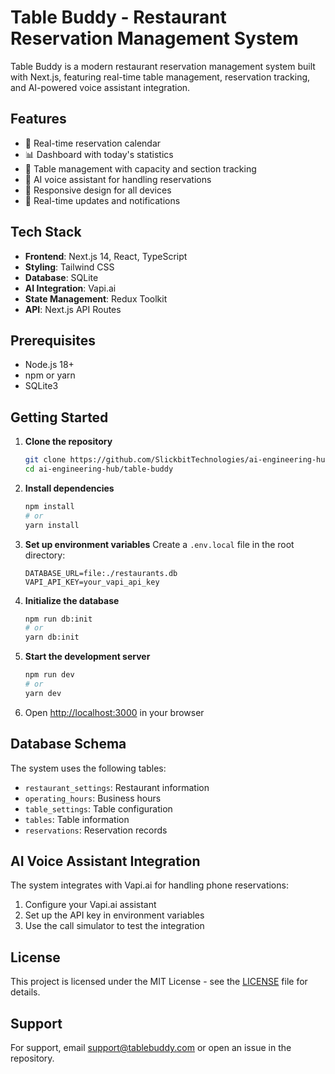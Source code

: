 # Table Buddy - Restaurant Reservation Management System

Table Buddy is a modern restaurant reservation management system built with Next.js, featuring real-time table management, reservation tracking, and AI-powered voice assistant integration.

## Features

- 📅 Real-time reservation calendar
- 📊 Dashboard with today's statistics
- 🎯 Table management with capacity and section tracking
- 🤖 AI voice assistant for handling reservations
- 📱 Responsive design for all devices
- 🔄 Real-time updates and notifications

## Tech Stack

- **Frontend**: Next.js 14, React, TypeScript
- **Styling**: Tailwind CSS
- **Database**: SQLite
- **AI Integration**: Vapi.ai
- **State Management**: Redux Toolkit
- **API**: Next.js API Routes

## Prerequisites

- Node.js 18+ 
- npm or yarn
- SQLite3

## Getting Started

1. **Clone the repository**
   ```bash
   git clone https://github.com/SlickbitTechnologies/ai-engineering-hub.git
   cd ai-engineering-hub/table-buddy
   ```

2. **Install dependencies**
   ```bash
   npm install
   # or
   yarn install
   ```

3. **Set up environment variables**
   Create a `.env.local` file in the root directory:
   ```env
   DATABASE_URL=file:./restaurants.db
   VAPI_API_KEY=your_vapi_api_key
   ```

4. **Initialize the database**
   ```bash
   npm run db:init
   # or
   yarn db:init
   ```

5. **Start the development server**
   ```bash
   npm run dev
   # or
   yarn dev
   ```

6. Open [http://localhost:3000](http://localhost:3000) in your browser

## Database Schema

The system uses the following tables:
- `restaurant_settings`: Restaurant information
- `operating_hours`: Business hours
- `table_settings`: Table configuration
- `tables`: Table information
- `reservations`: Reservation records



## AI Voice Assistant Integration

The system integrates with Vapi.ai for handling phone reservations:
1. Configure your Vapi.ai assistant
2. Set up the API key in environment variables
3. Use the call simulator to test the integration



## License

This project is licensed under the MIT License - see the [LICENSE](LICENSE) file for details.

## Support

For support, email support@tablebuddy.com or open an issue in the repository.
